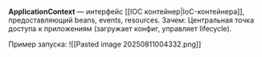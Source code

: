 **ApplicationContext** — интерфейс [[IOC контейнер|IoC-контейнера]], предоставляющий beans, events, resources. Зачем: Центральная точка доступа к приложениям (загружает конфиг, управляет lifecycle).  

Пример запуска:
![[Pasted image 20250811004332.png]]